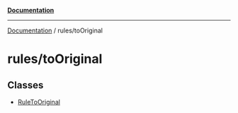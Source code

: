 [**Documentation**](../../README.md)

***

[Documentation](../../README.md) / rules/toOriginal

# rules/toOriginal

## Classes

- [RuleToOriginal](classes/RuleToOriginal.md)

